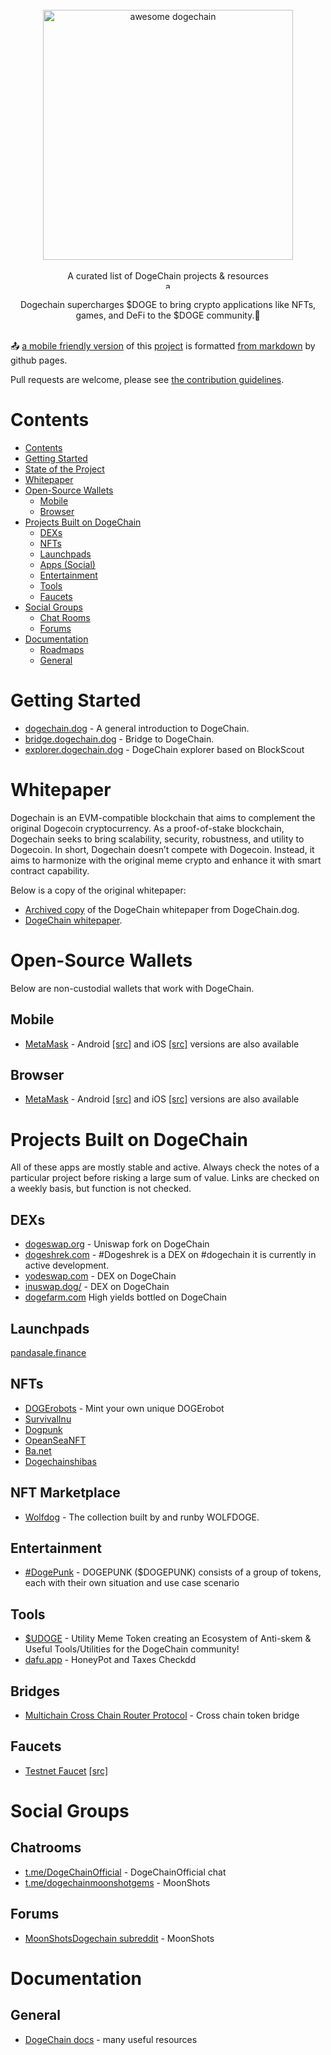<div id='stars'></div>
<div id='stars2'></div>
<div id='stars3'></div>
<br/>
<div align="center">
  <img width="400px" alt="awesome dogechain" src="./awesome-dogechain.png">
</div>
<br/>
<div align="center">
A curated list of DogeChain projects &amp; resources <br>
<a href="https://awesome.re">
  <img src="https://awesome.re/badge.svg" alt="awesome" style="height:12px;border:10;">
</a>
<br />
<br />
Dogechain supercharges $DOGE to bring crypto applications like NFTs, games, and DeFi to the $DOGE community.🚀

</div>
<br/>

📤 [a mobile friendly version](https://awesome.dogmoney.money) of this [project](https://github.com/dogmoneyswap/awesome-dogechain) is formatted [from markdown](https://github.com/dogmoneyswap/awesome-dogechain/blob/master/README.md) by github pages.

Pull requests are welcome, please see [the contribution guidelines](CONTRIBUTING.md).

<!--💚-->

# Contents

- [Contents](#contents)
- [Getting Started](#getting-started)
- [State of the Project](#state-of-the-project)
- [Whitepaper](#whitepaper)
- [Open-Source Wallets](#open-source-wallets)
  - [Mobile](#mobile)
  - [Browser](#browser)
- [Projects Built on DogeChain](#projects-built-on-dogechain)
  - [DEXs](#dexs)
  - [NFTs](#nfts)
  - [Launchpads](#launchpads)
  - [Apps (Social)](#apps-social)
  - [Entertainment](#entertainment)
  - [Tools](#tools)
  - [Faucets](#faucets)
- [Social Groups](#social-groups)
  - [Chat Rooms](#chatrooms)
  - [Forums](#forums)
- [Documentation](#documentation)
  - [Roadmaps](#roadmaps)
  - [General](#general)

# Getting Started

- [dogechain.dog](https://dogechain.dog/) - A general introduction to DogeChain.
- [bridge.dogechain.dog](https://bridge.dogechain.dog/) - Bridge to DogeChain.
- [explorer.dogechain.dog](https://explorer.dogechain.dog/) - DogeChain explorer based on BlockScout

# Whitepaper

Dogechain is an EVM-compatible blockchain that aims to complement the original Dogecoin cryptocurrency. As a proof-of-stake blockchain, Dogechain seeks to bring scalability, security, robustness, and utility to Dogecoin. In short, Dogechain doesn’t compete with Dogecoin.
Instead, it aims to harmonize with the original meme crypto and enhance it with smart contract capability.

Below is a copy of the original whitepaper:

- [Archived copy](https://web.archive.org/web/20220731012549/https://dogechain.dog/DogechainWP.pdf) of the DogeChain whitepaper from DogeChain.dog.
- [DogeChain whitepaper](https://dogechain.dog/DogechainWP.pdf).

# Open-Source Wallets

Below are non-custodial wallets that work with DogeChain.

## Mobile

- [MetaMask](https://metamask.io) - Android [[src]](https://play.google.com/store/apps/details?id=io.metamask) and iOS [[src]](https://apps.apple.com/us/app/metamask-blockchain-wallet/id1438144202) versions are also available

## Browser

- [MetaMask](https://metamask.io) - Android [[src]](https://play.google.com/store/apps/details?id=io.metamask) and iOS [[src]](https://apps.apple.com/us/app/metamask-blockchain-wallet/id1438144202) versions are also available

# Projects Built on DogeChain

All of these apps are mostly stable and active. Always check the notes of a particular project before risking a large sum of value. Links are checked on a weekly basis, but function is not checked.

## DEXs

- [dogeswap.org](https://dogeswap.org/) - Uniswap fork on DogeChain
- [dogeshrek.com](https://dogeshrek.com/) - #Dogeshrek is a DEX on #dogechain it is currently in active development.
- [yodeswap.com](https://yodeswap.dog/exchange/swap) - DEX on DogeChain
- [inuswap.dog/](http://inuswap.dog/) - DEX on DogeChain
- [dogefarm.com](https://dogefarm.bourbondefi.com) High yields bottled on DogeChain

## Launchpads

[pandasale.finance](https://pandasale.finance/?chain=DOGECHAIN)

## NFTs

- [DOGErobots](https://ba.net/dogerobots/nft/automint.html) - Mint your own unique DOGErobot
- [SurvivalInu](https://survivalinu.com/)
- [Dogpunk](https://www.dogpunk.me/)
- [OpeanSeaNFT](https://openseanft.land/)
- [Ba.net](https://ba.net/dogerobots/nft/automint.html)
- [Dogechainshibas](https://dogechainshibas.dog/)

## NFT Marketplace

- [Wolfdog](https://wolfdoge.site/) - The collection built by and runby WOLFDOGE.

## Entertainment

- [#DogePunk](https://dogepunk.finance/) - DOGEPUNK ($DOGEPUNK) consists of a group of tokens, each with their own situation and use case scenario

## Tools

- [$UDOGE](https://t.me/UtilityDoge) - Utility Meme Token creating an Ecosystem of Anti-skem & Useful Tools/Utilities for the DogeChain community!
- [dafu.app](https://dafu.app/safety) - HoneyPot and Taxes Checkdd

## Bridges

- [Multichain Cross Chain Router Protocol](https://app.multichain.org/#/router) - Cross chain token bridge

## Faucets

- [Testnet Faucet](https://faucet.dogechain.dog/) [[src]](https://faucet.dogechain.dog/)

# Social Groups

## Chatrooms

- [t.me/DogeChainOfficial](https://t.me/DogeChainOfficial) - DogeChainOfficial chat
- [t.me/dogechainmoonshotgems](https://t.me/dogechainmoonshotgems) - MoonShots

## Forums

- [MoonShotsDogechain subreddit](https://www.reddit.com/r/MoonShotsDogechain/) - MoonShots

# Documentation

## General

- [DogeChain docs](https://docs.dogechain.dog/docs/overview) - many useful resources
